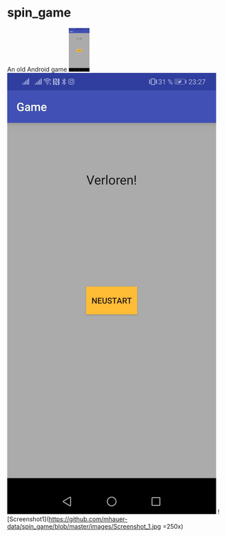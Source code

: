 # spin_game
An old Android game
<img src="https://github.com/mhauer-data/spin_game/blob/master/images/Screenshot_2.jpg" width="48">
![Screenshot2](https://github.com/mhauer-data/spin_game/blob/master/images/Screenshot_2.jpg) 
![Screenshot1](https://github.com/mhauer-data/spin_game/blob/master/images/Screenshot_1.jpg =250x)
